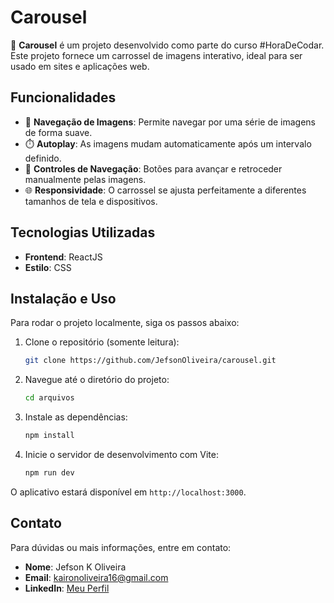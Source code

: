 # Carousel

🚀 **Carousel** é um projeto desenvolvido como parte do curso #HoraDeCodar. Este projeto fornece um carrossel de imagens interativo, ideal para ser usado em sites e aplicações web.

## Funcionalidades

- 📸 **Navegação de Imagens**: Permite navegar por uma série de imagens de forma suave.
- ⏱️ **Autoplay**: As imagens mudam automaticamente após um intervalo definido.
- 🔄 **Controles de Navegação**: Botões para avançar e retroceder manualmente pelas imagens.
- 🌐 **Responsividade**: O carrossel se ajusta perfeitamente a diferentes tamanhos de tela e dispositivos.

## Tecnologias Utilizadas

- **Frontend**: ReactJS
- **Estilo**: CSS

## Instalação e Uso

Para rodar o projeto localmente, siga os passos abaixo:

1. Clone o repositório (somente leitura):
   ```sh
   git clone https://github.com/JefsonOliveira/carousel.git
   ```
2. Navegue até o diretório do projeto:
   ```sh
   cd arquivos
   ```
3. Instale as dependências:
   ```sh
   npm install
   ```
4. Inicie o servidor de desenvolvimento com Vite:
   ```sh
   npm run dev
   ```

O aplicativo estará disponível em `http://localhost:3000`.

## Contato

Para dúvidas ou mais informações, entre em contato:

- **Nome**: Jefson K Oliveira
- **Email**: kaironoliveira16@gmail.com
- **LinkedIn**: [Meu Perfil](https://www.linkedin.com/in/jefson-oliveira-a92a62206/)

